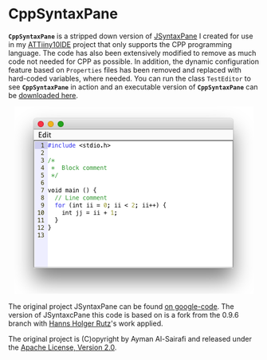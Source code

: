 # CppSyntaxPane

**`CppSyntaxPane`** is a stripped down version of [JSyntaxPane](https://github.com/nordfalk/jsyntaxpane) I created for use in my [ATTiiny10IDE](https://github.com/wholder/ATTiny10IDE) project that only supports the CPP programming language.  The code has also been extensively modified to remove as much code not needed for CPP as possible.  In addition, the dynamic configuration feature based on `Properties` files has been removed and replaced with hard-coded variables, where needed. You can run the class `TestEditor` to see **`CppSyntaxPane`** in action and an executable version of **`CppSyntaxPane`** can be [downloaded here](https://github.com/wholder/CppSyntaxPane/tree/master/out/artifacts/CppSyntaxPane_jar).

<p align="center"><img src="https://github.com/wholder/CppSyntaxPane/blob/master/images/CppSyntaxPane%20Screenshot.png"></p>

The original project JSyntaxPane can be found [on google-code](http://code.google.com/p/jsyntaxpane/). The version of JSyntaxcPane this code is based on is a fork from the 0.9.6 branch with [Hanns Holger Rutz](https://github.com/Sciss/SyntaxPane)'s work applied.

The original project is (C)opyright by Ayman Al-Sairafi and released under the [Apache License, Version 2.0](http://github.com/Sciss/JSyntaxPane/blob/master/licenses/JSyntaxPane-License.txt).


